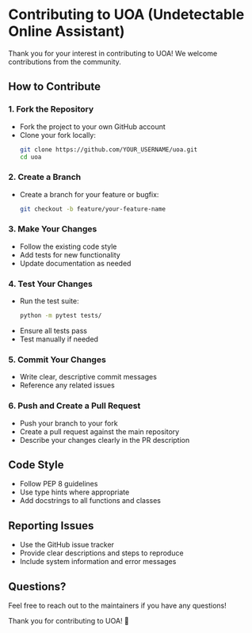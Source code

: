 # Contributing to UOA (Undetectable Online Assistant)

Thank you for your interest in contributing to UOA! We welcome contributions from the community.

## How to Contribute

### 1. Fork the Repository
- Fork the project to your own GitHub account
- Clone your fork locally:
  ```bash
  git clone https://github.com/YOUR_USERNAME/uoa.git
  cd uoa
  ```

### 2. Create a Branch
- Create a branch for your feature or bugfix:
  ```bash
  git checkout -b feature/your-feature-name
  ```

### 3. Make Your Changes
- Follow the existing code style
- Add tests for new functionality
- Update documentation as needed

### 4. Test Your Changes
- Run the test suite:
  ```bash
  python -m pytest tests/
  ```
- Ensure all tests pass
- Test manually if needed

### 5. Commit Your Changes
- Write clear, descriptive commit messages
- Reference any related issues

### 6. Push and Create a Pull Request
- Push your branch to your fork
- Create a pull request against the main repository
- Describe your changes clearly in the PR description

## Code Style
- Follow PEP 8 guidelines
- Use type hints where appropriate
- Add docstrings to all functions and classes

## Reporting Issues
- Use the GitHub issue tracker
- Provide clear descriptions and steps to reproduce
- Include system information and error messages

## Questions?
Feel free to reach out to the maintainers if you have any questions!

Thank you for contributing to UOA! 🚀